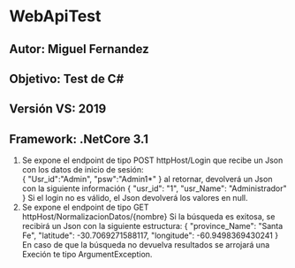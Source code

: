 # WebApiTest
## Autor: Miguel Fernandez
## Objetivo: Test de C# 
## Versión VS: 2019
## Framework: .NetCore 3.1

1) Se expone el endpoint de tipo POST httpHost/Login que recibe un Json con los datos de inicio de sesión:  
  {
	"Usr_id":"Admin",
	"psw":"Admin1*"
  }
  al retornar, devolverá un Json con la siguiente información
  {
    "usr_id": "1",
    "usr_Name": "Administrador"
  }
  Si el login no es válido, el Json devolverá los valores en null.
2) Se expone el endpoint de tipo GET httpHost/NormalizacionDatos/{nombre}
   Si la búsqueda es exitosa, se recibirá un Json con la siguiente estructura:
   {
    "province_Name": "Santa Fe",
    "latitude": -30.7069271588117,
    "longitude": -60.9498369430241
   }
   En caso de que la búsqueda no devuelva resultados se arrojará una Execión te tipo ArgumentException.
